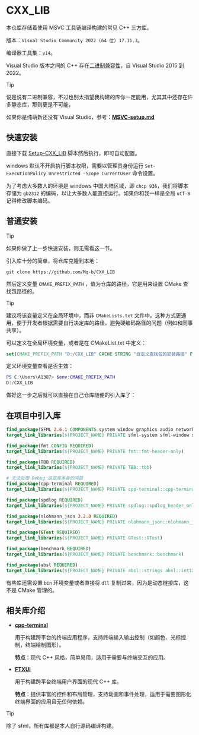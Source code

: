 # CXX_LIB

本仓库存储着使用 MSVC 工具链编译构建的常见 C++ 三方库。

版本：`Visual Studio Community 2022 (64 位) 17.11.3`。

编译器工具集：`v14`。

Visual Studio 版本之间的 C++ 存在[二进制兼容性](https://learn.microsoft.com/zh-cn/cpp/porting/binary-compat-2015-2017?view=msvc-170)，自 Visual Studio 2015 到 2022。

>[!TIP]
> 说是说有二进制兼容，不过也别太指望我构建的库你一定能用，尤其其中还存在许多静态库，那则更是不可能，
>
>如果你是纯萌新还没有 Visual Studio，参考：[**MSVC-setup.md**](./MSVC-setup.md)

## 快速安装

直接下载 [Setup-CXX_LIB](./Setup-CXX_LIB.ps1) 脚本然后执行，即可自动配置。

windows 默认不开启执行脚本权限，需要以管理员身份运行 `Set-ExecutionPolicy Unrestricted -Scope CurrentUser` 命令设置。

为了考虑大多数人的环境是 windows 中国大陆区域，即 `chcp 936`，我们将脚本存储为 `gb2312` 的编码，以让大多数人能直接运行。如果你和我一样是全局 `utf-8` 记得修改脚本编码。


## 普通安装

>[!TIP]
>如果你做了上一步快速安装，则无需看这一节。

引入库十分的简单，将仓库克隆到本地：

```shell
git clone https://github.com/Mq-b/CXX_LIB
```

然后定义变量 `CMAKE_PREFIX_PATH` ，值为仓库的路径，它是用来设置 CMake 查找包路径的。

> [!TIP]
> 建议将该变量定义在全局环境中，而非 `CMakeLists.txt` 文件中。这种方式更通用，便于开发者根据需要自行决定库的路径，避免硬编码路径的问题（例如和同事共享）。

可以定义在全局环境变量，或者是在 CMakeList.txt 中定义：

```cmake
set(CMAKE_PREFIX_PATH "D:/CXX_LIB" CACHE STRING "自定义查找包的安装路径" FORCE)
```

定义环境变量查看是否生效：

```PowerShell
PS C:\Users\A1387> $env:CMAKE_PREFIX_PATH
D:/CXX_LIB
```

做好这一步之后就可以直接在自己仓库随便的引入库了：

## 在项目中引入库

```cmake
find_package(SFML 2.6.1 COMPONENTS system window graphics audio network REQUIRED)
target_link_libraries(${PROJECT_NAME} PRIVATE sfml-system sfml-window sfml-graphics sfml-audio sfml-network)

find_package(fmt CONFIG REQUIRED)
target_link_libraries(${PROJECT_NAME} PRIVATE fmt::fmt-header-only)

find_package(TBB REQUIRED)
target_link_libraries(${PROJECT_NAME} PRIVATE TBB::tbb)

# 无法处理 Debug 这是库本身的问题
find_package(cpp-terminal REQUIRED)
target_link_libraries(${PROJECT_NAME} PRIVATE cpp-terminal::cpp-terminal)

find_package(spdlog REQUIRED)
target_link_libraries(${PROJECT_NAME} PRIVATE spdlog::spdlog_header_only)

find_package(nlohmann_json 3.2.0 REQUIRED)
target_link_libraries(${PROJECT_NAME} PRIVATE nlohmann_json::nlohmann_json)

find_package(GTest REQUIRED)
target_link_libraries(${PROJECT_NAME} PRIVATE GTest::GTest)

find_package(benchmark REQUIRED)
target_link_libraries(${PROJECT_NAME} PRIVATE benchmark::benchmark)

find_package(absl REQUIRED)
target_link_libraries(${PROJECT_NAME} PRIVATE absl::strings absl::int128)
```

有些库还需设置 `bin` 环境变量或者直接将 `dll` 复制过来，因为是动态链接库，这不是 CMake 管理的。

## 相关库介绍

- [**cpp-terminal**](https://github.com/jupyter-xeus/cpp-terminal)

  用于构建跨平台的终端应用程序，支持终端输入输出控制（如颜色、光标控制，终端绘制图形）。

  **特点**：现代 C++ 风格，简单易用，适用于需要与终端交互的应用。
  
- [**FTXUI**](https://github.com/ArthurSonzogni/FTXUI)

  用于构建跨平台终端用户界面的现代 C++ 库。

  **特点**：提供丰富的控件和布局管理，支持动画和事件处理，适用于需要图形化终端界面的应用且无任何依赖。

> [!TIP]
> 除了 sfml，所有库都是本人自行源码编译构建。
